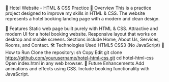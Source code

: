 🏨 Hotel Website - HTML & CSS Practice
📌 Overview
This is a practice project designed to improve my skills in HTML & CSS. The website represents a hotel booking landing page with a modern and clean design.

🚀 Features
Static web page built purely with HTML & CSS.
Attractive and modern UI for a hotel booking website.
Responsive layout that works on desktop and mobile screens.
Sections include Home, About Us, Services, Rooms, and Contact.
🛠️ Technologies Used
HTML5
CSS3 (No JavaScript)
📌 How to Run
Clone the repository:
sh
Copy
Edit
git clone https://github.com/yourusername/hotel-html-css.git
cd hotel-html-css
Open index.html in any web browser.
🚀 Future Enhancements
Add animations and effects using CSS.
Include booking functionality with JavaScript.
